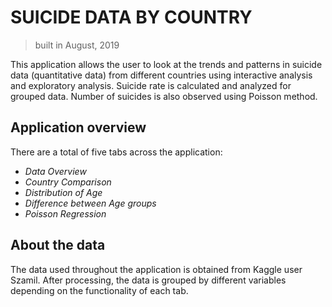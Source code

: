 
# SUICIDE DATA BY COUNTRY

> built in August, 2019

This application allows the user to look at the trends and patterns in
suicide data (quantitative data) from different countries using
interactive analysis and exploratory analysis. Suicide rate is
calculated and analyzed for grouped data. Number of suicides is also
observed using Poisson method.

## Application overview

There are a total of five tabs across the application:

  - *Data Overview*
  - *Country Comparison*
  - *Distribution of Age*
  - *Difference between Age groups*
  - *Poisson Regression*

## About the data

The data used throughout the application is obtained from Kaggle user
Szamil. After processing, the data is grouped by different variables
depending on the functionality of each tab.
